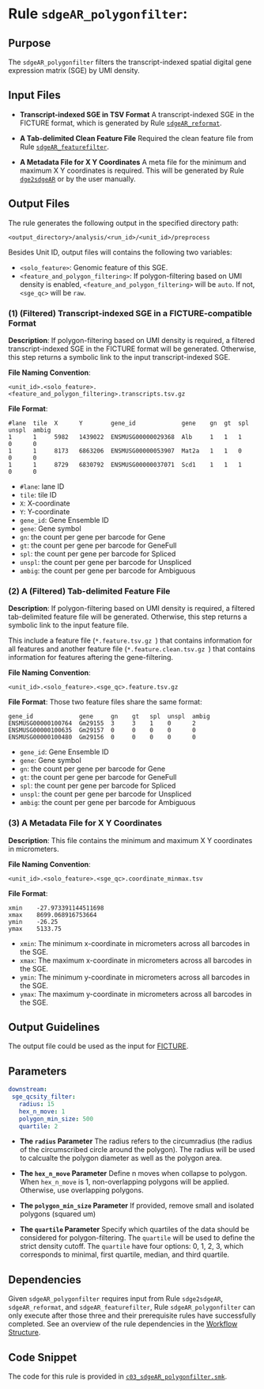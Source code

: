 # Rule `sdgeAR_polygonfilter`:

## Purpose
The `sdgeAR_polygonfilter` filters the transcript-indexed spatial digital gene expression matrix (SGE) by UMI density.

## Input Files
* **Transcript-indexed SGE in TSV Format**
A transcript-indexed SGE in the FICTURE format, which is generated by Rule [`sdgeAR_reformat`](./sdgeAR_reformat.md).

* **A Tab-delimited Clean Feature File**
Required the clean feature file from Rule [`sdgeAR_featurefilter`](./sdgeAR_featurefilter.md).

* **A Metadata File for X Y Coordinates**
A meta file for the minimum and maximum X Y coordinates is required. This will be generated by Rule [`dge2sdgeAR`](./sdge2sdgeAR.md) or by the user manually.

## Output Files
The rule generates the following output in the specified directory path:
```
<output_directory>/analysis/<run_id>/<unit_id>/preprocess
```

Besides Unit ID, output files will contains the following two variables:

* `<solo_feature>`: Genomic feature of this SGE.
* `<feature_and_polygon_filtering>`: If polygon-filtering based on UMI density is enabled, `<feature_and_polygon_filtering>` will be `auto`. If not, `<sge_qc>` will be `raw`.

### (1) (Filtered) Transcript-indexed SGE in a FICTURE-compatible Format 
**Description**: If polygon-filtering based on UMI density is required, a filtered transcript-indexed SGE in the FICTURE format will be generated. Otherwise, this step returns a symbolic link to the input transcript-indexed SGE. 

**File Naming Convention**: 
```
<unit_id>.<solo_feature>.<feature_and_polygon_filtering>.transcripts.tsv.gz
```

**File Format**:
```
#lane  tile  X      Y        gene_id             gene    gn  gt  spl  unspl  ambig
1      1     5982   1439022  ENSMUSG00000029368  Alb     1   1   1    0      0
1      1     8173   6863206  ENSMUSG00000053907  Mat2a   1   1   0    0      0
1      1     8729   6830792  ENSMUSG00000037071  Scd1    1   1   1    0      0
```

 * `#lane`: lane ID
 * `tile`: tile ID
 * `X`: X-coordinate
 * `Y`: Y-coordinate
 * `gene_id`: Gene Ensemble ID
 * `gene`: Gene symbol
 * `gn`: the count per gene per barcode for Gene
 * `gt`: the count per gene per barcode for GeneFull
 * `spl`: the count per gene per barcode for Spliced
 * `unspl`: the count per gene per barcode for Unspliced
 * `ambig`: the count per gene per barcode for Ambiguous

### (2) A (Filtered) Tab-delimited Feature File
**Description**: If polygon-filtering based on UMI density is required, a filtered tab-delimited feature file will be generated. Otherwise, this step returns a symbolic link to the input feature file. 

This include a feature file (`*.feature.tsv.gz `) that contains information for all features and another feature file (`*.feature.clean.tsv.gz `) that contains information for features aftering the gene-filtering.

**File Naming Convention**:
```
<unit_id>.<solo_feature>.<sge_qc>.feature.tsv.gz 
```

**File Format**:
Those two feature files share the same format:

```
gene_id             gene     gn    gt   spl  unspl  ambig
ENSMUSG00000100764  Gm29155  3     3    1    0      2
ENSMUSG00000100635  Gm29157  0     0    0    0      0
ENSMUSG00000100480  Gm29156  0     0    0    0      0
```

 * `gene_id`: Gene Ensemble ID
 * `gene`: Gene symbol
 * `gn`: the count per gene per barcode for Gene
 * `gt`: the count per gene per barcode for GeneFull
 * `spl`: the count per gene per barcode for Spliced
 * `unspl`: the count per gene per barcode for Unspliced
 * `ambig`: the count per gene per barcode for Ambiguous


### (3) A Metadata File for X Y Coordinates
**Description**: This file contains the minimum and maximum X Y coordinates in micrometers.

**File Naming Convention**:
```
<unit_id>.<solo_feature>.<sge_qc>.coordinate_minmax.tsv
```

**File Format**:
```
xmin    -27.973391144511698
xmax    8699.068916753664
ymin    -26.25
ymax    5133.75
```

- `xmin`: The minimum x-coordinate in micrometers across all barcodes in the SGE.
- `xmax`: The maximum x-coordinate in micrometers across all barcodes in the SGE.
- `ymin`: The minimum y-coordinate in micrometers across all barcodes in the SGE.
- `ymax`: The maximum y-coordinate in micrometers across all barcodes in the SGE.


## Output Guidelines
The output file could be used as the input for [FICTURE](https://seqscope.github.io/ficture/).

## Parameters
```yaml
downstream:               
 sge_qcsity_filter:          
   radius: 15               
   hex_n_move: 1            
   polygon_min_size: 500    
   quartile: 2
```

* **The `radius` Parameter**
The radius refers to the circumradius (the radius of the circumscribed circle around the polygon). The radius will be used to calcualte the polygon diameter as well as the polygon area.

* **The `hex_n_move` Parameter**
Define n moves when collapse to polygon. When `hex_n_move` is 1, non-overlapping polygons will be applied. Otherwise, use overlapping polygons.

* **The `polygon_min_size` Parameter**
If provided, remove small and isolated polygons (squared um)

* **The `quartile` Parameter**
Specify which quartiles of the data should be considered for polygon-filtering. The `quartile` will be used to define the strict density cutoff. The `quartile` have four options: 0, 1, 2, 3, which corresponds to minimal, first quartile, median, and third quartile.

## Dependencies
Given `sdgeAR_polygonfilter` requires input from Rule `sdge2sdgeAR`, `sdgeAR_reformat`, and `sdgeAR_featurefilter`, Rule `sdgeAR_polygonfilter` can only execute after those three and their prerequisite rules have successfully completed. See an overview of the rule dependencies in the [Workflow Structure](../../home/workflow_structure.md).

## Code Snippet
The code for this rule is provided in [`c03_sdgeAR_polygonfilter.smk`](https://github.com/seqscope/NovaScope/blob/main/rules/c03_sdgeAR_polygonfilter.smk).
